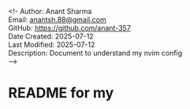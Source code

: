 <!-
Author: Anant Sharma  
Email: anantsh.88@gmail.com  
GitHub: https://github.com/anant-357  
Date Created: 2025-07-12  
Last Modified: 2025-07-12  
Description: Document to understand my nvim config  
-->

# README for my 
